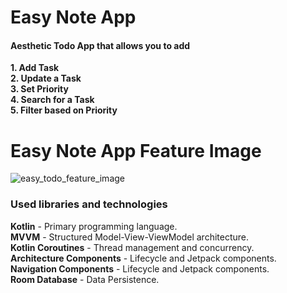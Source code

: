 # Easy Note App
#### Aesthetic Todo App that allows you to add

**1. Add Task**  </br>
**2. Update a Task**  </br>
**3. Set Priority** </br>
**4. Search for a Task** </br>
**5. Filter based on Priority** </br>

# Easy Note App Feature Image

![easy_todo_feature_image](https://user-images.githubusercontent.com/49109632/96673919-86d72680-135f-11eb-8c7f-1e95dc35d867.png)


### Used libraries and technologies
**Kotlin** - Primary programming language.</br>
**MVVM** - Structured Model-View-ViewModel architecture.</br>
**Kotlin Coroutines** - Thread management and concurrency.</br>
**Architecture Components** - Lifecycle and Jetpack components.</br>
**Navigation Components** - Lifecycle and Jetpack components.</br>
**Room Database** - Data Persistence.</br>


